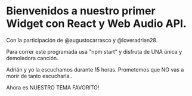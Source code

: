 # Bienvenidos a nuestro primer Widget con React y Web Audio API. 

Con la participación de @augustocarrasco y @loveradrian28.

Para correr este programada usa "npm start" y disfruta de UNA única y demoledora canción.


Adrián y yo la escuchamos durante 15 horas. Prometemos que NO vas a morir de tanto escucharla..


Ahora es NUESTRO TEMA FAVORITO! 